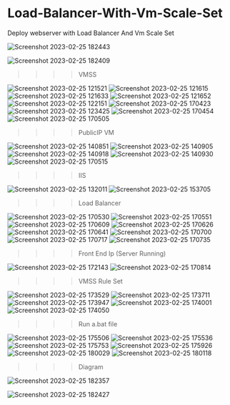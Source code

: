 # Load-Balancer-With-Vm-Scale-Set
Deploy webserver with Load Balancer And Vm Scale Set

![Screenshot 2023-02-25 182443](https://user-images.githubusercontent.com/113555417/221364325-72f405bc-2128-4709-a893-cb5ba580dc9a.jpg)


![Screenshot 2023-02-25 182409](https://user-images.githubusercontent.com/113555417/221364336-f6d90472-22b9-4d63-8a09-efe2b55a9a1f.jpg)

>>>>   VMSS

![Screenshot 2023-02-25 121521](https://user-images.githubusercontent.com/113555417/221364619-a0447a20-a8c0-4781-b5fa-fd42075999e6.jpg)
![Screenshot 2023-02-25 121615](https://user-images.githubusercontent.com/113555417/221364621-db137af2-7333-4989-982c-3bbb8e95eeba.jpg)
![Screenshot 2023-02-25 121633](https://user-images.githubusercontent.com/113555417/221364622-87286a27-7503-4fbd-ba64-71f9109bf4b7.jpg)
![Screenshot 2023-02-25 121652](https://user-images.githubusercontent.com/113555417/221364623-d7e091dd-9ad2-445a-a6c2-3eb4663fab5f.jpg)
![Screenshot 2023-02-25 122151](https://user-images.githubusercontent.com/113555417/221364625-e3e82f3a-e350-4477-bd99-aaaee144dc3a.jpg)
![Screenshot 2023-02-25 170423](https://user-images.githubusercontent.com/113555417/221365664-dceeecd2-a647-44aa-9f82-8ab43857bb34.jpg)
![Screenshot 2023-02-25 123425](https://user-images.githubusercontent.com/113555417/221364759-26d668d1-d790-4f7f-9bd2-60bb68cc9b22.jpg)
![Screenshot 2023-02-25 170454](https://user-images.githubusercontent.com/113555417/221365056-3f0aae3c-1cdd-4326-a226-d4931158c3a5.jpg)
![Screenshot 2023-02-25 170505](https://user-images.githubusercontent.com/113555417/221364856-6a939beb-c279-44f7-9d59-91e9835f4348.jpg)

>>>>   PublicIP VM

![Screenshot 2023-02-25 140851](https://user-images.githubusercontent.com/113555417/221364773-7032bda5-802e-4399-90a9-d86d0c8f6f86.jpg)
![Screenshot 2023-02-25 140905](https://user-images.githubusercontent.com/113555417/221364775-fa995d5b-d5b5-4f42-95ed-366b49449be7.jpg)
![Screenshot 2023-02-25 140918](https://user-images.githubusercontent.com/113555417/221364777-b96c0c51-228f-44d2-b6ab-14b8f18fad8e.jpg)
![Screenshot 2023-02-25 140930](https://user-images.githubusercontent.com/113555417/221364779-ba505baf-a4d4-4a2f-ad2d-8f6df0c7a836.jpg)
![Screenshot 2023-02-25 170515](https://user-images.githubusercontent.com/113555417/221364829-729443c5-41fd-44c3-9dcf-b5e216efbd3d.jpg)


>>>>   IIS

![Screenshot 2023-02-25 132011](https://user-images.githubusercontent.com/113555417/221365332-59a7b6de-72ae-4fe1-b5fb-1d59006f72c4.jpg)
![Screenshot 2023-02-25 153705](https://user-images.githubusercontent.com/113555417/221365348-fe2d9d29-4bfb-4ced-b916-ee2021bbae05.jpg)

>>>> Load Balancer

![Screenshot 2023-02-25 170530](https://user-images.githubusercontent.com/113555417/221365787-6b3e4c96-8ae1-4558-80a2-f939fc07a205.jpg)
![Screenshot 2023-02-25 170551](https://user-images.githubusercontent.com/113555417/221365792-870eed8c-018a-4dba-bcc7-c685629f3303.jpg)
![Screenshot 2023-02-25 170609](https://user-images.githubusercontent.com/113555417/221365794-c4de2240-9f9d-48be-bde3-4ea82efd0a30.jpg)
![Screenshot 2023-02-25 170626](https://user-images.githubusercontent.com/113555417/221365815-33546f14-66d4-4a5e-8585-04ca8b00c12d.jpg)
![Screenshot 2023-02-25 170641](https://user-images.githubusercontent.com/113555417/221365817-631e0eb5-b539-4502-8c2c-65a6143fa847.jpg)
![Screenshot 2023-02-25 170700](https://user-images.githubusercontent.com/113555417/221365820-50329e93-f7fa-42c5-ad73-2282f700eb79.jpg)
![Screenshot 2023-02-25 170717](https://user-images.githubusercontent.com/113555417/221365823-720c06d2-62e2-406f-a5d8-5808a401af12.jpg)
![Screenshot 2023-02-25 170735](https://user-images.githubusercontent.com/113555417/221365825-603b3dda-01dc-48dc-b1ef-b73874501f8a.jpg)

>>>> Front End Ip (Server Running)

![Screenshot 2023-02-25 172143](https://user-images.githubusercontent.com/113555417/221365911-6d952633-1781-4c5c-a106-68f9ff800b53.jpg)
![Screenshot 2023-02-25 170814](https://user-images.githubusercontent.com/113555417/221365917-74ec9ff2-c73d-45a1-afc0-65d4d7b4f035.jpg)


>>>> VMSS Rule Set

![Screenshot 2023-02-25 173529](https://user-images.githubusercontent.com/113555417/221365965-84453f89-4010-430e-8f39-a624e4b774c5.jpg)
![Screenshot 2023-02-25 173711](https://user-images.githubusercontent.com/113555417/221365969-73f17a86-929d-495d-b6d9-6201ff7e7e4f.jpg)
![Screenshot 2023-02-25 173947](https://user-images.githubusercontent.com/113555417/221365970-6f32058a-a23d-4ccb-8a86-8d5a20561171.jpg)
![Screenshot 2023-02-25 174001](https://user-images.githubusercontent.com/113555417/221365972-8746477a-26d5-44a5-afb9-21471b7680ab.jpg)
![Screenshot 2023-02-25 174050](https://user-images.githubusercontent.com/113555417/221365974-7d4fab1b-0886-47a0-ba41-4b389c708cc3.jpg)

>>>> Run a.bat file 

![Screenshot 2023-02-25 175506](https://user-images.githubusercontent.com/113555417/221366107-232ce01d-ae71-4a7f-b087-46ffa651a40f.jpg)
![Screenshot 2023-02-25 175536](https://user-images.githubusercontent.com/113555417/221366109-30902890-c889-425f-8cb5-22861a26f72e.jpg)
![Screenshot 2023-02-25 175753](https://user-images.githubusercontent.com/113555417/221366110-1f3a78fd-8020-4818-8628-6cac969147ba.jpg)
![Screenshot 2023-02-25 175926](https://user-images.githubusercontent.com/113555417/221366112-56e1572a-d1f3-4358-b5c7-cd96a0733c10.jpg)
![Screenshot 2023-02-25 180029](https://user-images.githubusercontent.com/113555417/221366113-74f92e6d-7636-497f-a617-0529b6cf1479.jpg)
![Screenshot 2023-02-25 180118](https://user-images.githubusercontent.com/113555417/221366114-771d41e3-b680-4b82-a31a-0bb00433da69.jpg)

>>>> Diagram

![Screenshot 2023-02-25 182357](https://user-images.githubusercontent.com/113555417/221366139-6df0e0bb-b838-4c7e-b777-bd43e2301aa2.jpg)

![Screenshot 2023-02-25 182427](https://user-images.githubusercontent.com/113555417/221366141-521137f6-0aad-40c5-a9de-288f96f5c964.jpg)

